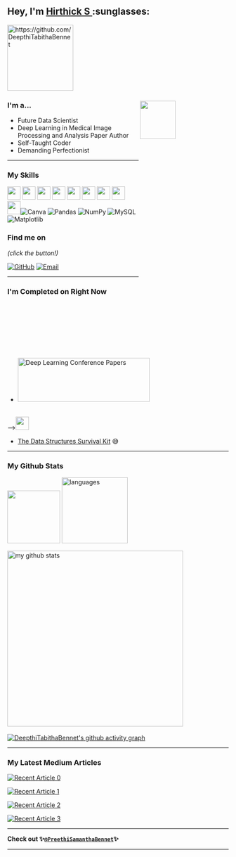<h2> Hey,  I'm <a href="https://www.linkedin.com/in/Hirthick-24455222a">Hirthick S </a> :sunglasses: </h2>
<p align="left"> <img src="https://komarev.com/ghpvc/?username=DeepthiTabithaBennet&style=flat-square" alt="https://github.com/DeepthiTabithaBennet" width="150" /> </p>

### I'm a...   <img src="https://camo.githubusercontent.com/6b065a63af6ffe542f29d852cf02f54382438901dd3ee35cafa1752e586a2306/68747470733a2f2f7777772e77656232347a6f6e652e636f6d2f77702d636f6e74656e742f75706c6f6164732f323032322f31302f34363230372d70726f6772616d6d65722d312e676966" height=15% width=40% align="right">

* Future Data Scientist 
* Deep Learning in Medical Image Processing and Analysis Paper Author
* Self-Taught Coder
* Demanding Perfectionist

-------------------------------------------------------------------------------------------------------
### My Skills 
<img src="https://img.shields.io/badge/-C-blue?style=for-the-badge&logo=c&logoColor=FFFFFF" height="30"> <img src="https://img.shields.io/badge/-C++-blue?style=for-the-badge&logo=c%2B%2B&logoColor=FFFFFF" height="30"> <img src="http://img.shields.io/badge/-Python-blue?style=for-the-badge&logo=python&logoColor=FFFFFF" height="30"> <img src="https://img.shields.io/badge/-Java-blue?style=for-the-badge&logo=openjdk&logoColor=white" height="30"> <img src="http://img.shields.io/badge/-PHP-blue?style=for-the-badge&logo=php&logoColor=FFFFFF" height="30"> <img src="http://img.shields.io/badge/-Machine%20Learning-blue?style=for-the-badge&logo=machine-learning&logoColor=FFFFFF" height="30"> <img src="http://img.shields.io/badge/-Deep%20Learning-blue?style=for-the-badge&logo=deep-learning&logoColor=FFFFFF" height="30"> <img src="http://img.shields.io/badge/-Computer%20Vision-blue?style=for-the-badge&logo=computer-vision&logoColor=FFFFFF" height="30"> <img src="http://img.shields.io/badge/-MySQL-blue?style=for-the-badge&logo=mysql&logoColor=FFFFFF" height="30">![Canva](https://img.shields.io/badge/Canva-%2300C4CC.svg?style=for-the-badge&logo=Canva&logoColor=white)  ![Pandas](https://img.shields.io/badge/pandas-%23150458.svg?style=for-the-badge&logo=pandas&logoColor=white) ![NumPy](https://img.shields.io/badge/numpy-%23013243.svg?style=for-the-badge&logo=numpy&logoColor=white) ![MySQL](https://img.shields.io/badge/mysql-%2300000f.svg?style=for-the-badge&logo=mysql&logoColor=white)![Matplotlib](https://img.shields.io/badge/Matplotlib-%23ffffff.svg?style=for-the-badge&logo=Matplotlib&logoColor=black)



### Find me on 

_(click the button!)_

[![GitHub](https://img.shields.io/badge/-GitHub-blue?style=for-the-badge&logo=github&logoColor=white)](https://github.com/Hirthick6) [![Email](https://img.shields.io/badge/-Email-blue?style=for-the-badge&logo=mail.ru&logoColor=white)](mailto:hirthicksofficial@gmail.com)

-------------------------------------------------------------------------------------------------------
### I'm Completed on Right Now
* <a href="https://digital-library.theiet.org/content/books/10.1049/pbhe059e_ch16" target="_blank">
  <img src="https://www.theiet.org/media/2563/untitled-7.jpg" alt="Deep Learning Conference Papers" width="300" height="100">
</a> <br>--><img src="Deep learning conference paper -blue?style=for-the-badge&logo=c&logoColor=FFFFFF" height="30"> 


* [The Data Structures Survival Kit](https://github.com/DeepthiTabithaBennet/TheDataStructuresSurvivalKit) 😅

-------------------------------------------------------------------------------------------------------
### My Github Stats

<img src="https://github-profile-trophy.vercel.app/?username=DeepthiTabithaBennet&row=1&column=3&theme=darkhub&no-bg=true&no-frame=true&title=Joined2020,Commit,Star" height="120">

<img src="https://github-readme-stats.vercel.app/api/top-langs/?username=DeepthiTabithaBennet&layout=compact&theme=algolia&hide_border=true&langs_count=10" alt="languages" height="150">

<p> <img src="https://github-readme-stats.vercel.app/api?username=DeepthiTabithaBennet&show_icons=true&theme=algolia&include_all_commits=true&hide_border=true" alt="my github stats" width="400"/>&nbsp; </p>

[![DeepthiTabithaBennet's github activity graph](https://github-readme-activity-graph.vercel.app/graph?username=DeepthiTabithaBennet&theme=react-dark&hide_border=true&line=00AEFF&color=FFFFFF&point=2DDE98&bg_color=050F2C)](https://github.com/DeepthiTabithaBennet/github-readme-activity-graph)

-------------------------------------------------------------------------------------------------------
### My Latest Medium Articles

<a target="_blank" href="https://github-readme-medium-recent-article.vercel.app/medium/@DeepthiTabithaBennet/0"><img src="https://github-readme-medium-recent-article.vercel.app/medium/@DeepthiTabithaBennet/0" alt="Recent Article 0"> </a>

<a target="_blank" href="https://github-readme-medium-recent-article.vercel.app/medium/@DeepthiTabithaBennet/1"><img src="https://github-readme-medium-recent-article.vercel.app/medium/@DeepthiTabithaBennet/1" alt="Recent Article 1"> </a>

<a target="_blank" href="https://github-readme-medium-recent-article.vercel.app/medium/@DeepthiTabithaBennet/2"><img src="https://github-readme-medium-recent-article.vercel.app/medium/@DeepthiTabithaBennet/2" alt="Recent Article 2"> </a>

<a target="_blank" href="https://github-readme-medium-recent-article.vercel.app/medium/@DeepthiTabithaBennet/3"><img src="https://github-readme-medium-recent-article.vercel.app/medium/@DeepthiTabithaBennet/3" alt="Recent Article 3"> </a>

-------------------------------------------------------------------------------------------------------
**Check out 
✨[`@PreethiSamanthaBennet`](https://github.com/PreethiSamanthaBennet)✨**

-------------------------------------------------------------------------------------------------------

<!--
**DeepthiTabithaBennet/DeepthiTabithaBennet** is a ✨ _special_ ✨ repository because its `README.md` (this file) appears on your GitHub profile.

Here are some ideas to get you started:

- 🔭 I’m currently working on ...
- 🌱 I’m currently learning ...
- 👯 I’m looking to collaborate on ...
- 🤔 I’m looking for help with ...
- 💬 Ask me about ...
- 📫 How to reach me: ...
- 😄 Pronouns: ...
- ⚡ Fun fact: ...
-->
